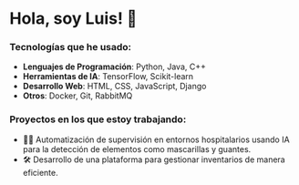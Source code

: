 
# Hola, soy Luis! 👋

### Tecnologías que he usado:
- **Lenguajes de Programación**: Python, Java, C++
- **Herramientas de IA**: TensorFlow, Scikit-learn
- **Desarrollo Web**: HTML, CSS, JavaScript, Django
- **Otros**: Docker, Git, RabbitMQ

### Proyectos en los que estoy trabajando:
- 👷‍♂️ Automatización de supervisión en entornos hospitalarios usando IA para la detección de elementos como mascarillas y guantes.
- 🛠 Desarrollo de una plataforma para gestionar inventarios de manera eficiente.

<!--
**Luis9044/Luis9044** is a ✨ _special_ ✨ repository because its `README.md` (this file) appears on your GitHub profile.

Here are some ideas to get you started:

- 🔭 I’m currently working on ...
- 🌱 I’m currently learning ...
- 👯 I’m looking to collaborate on ...
- 🤔 I’m looking for help with ...
- 💬 Ask me about ...
- 📫 How to reach me: ...
- 😄 Pronouns: ...
- ⚡ Fun fact: ...
-->
